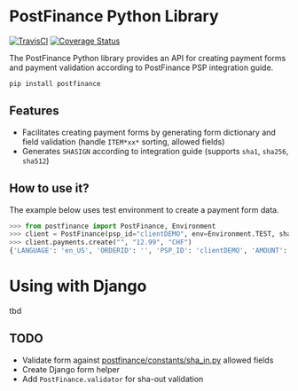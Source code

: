 # PostFinance Python Library

[![TravisCI](https://travis-ci.org/niespodd/python-postfinance.svg?branch=master)](https://travis-ci.org/niespodd/python-postfinance.svg?branch=master)
[![Coverage Status](https://coveralls.io/repos/github/niespodd/python-postfinance/badge.svg?branch=master)](https://coveralls.io/github/niespodd/python-postfinance?branch=master)


The PostFinance Python library provides an API for creating payment forms and payment validation according to PostFinance PSP integration guide.

`pip install postfinance`

## Features
* Facilitates creating payment forms by generating form dictionary and field validation (handle `ITEM*xx*` sorting, allowed fields)
* Generates `SHASIGN` according to integration guide (supports `sha1`, `sha256`, `sha512`)

## How to use it?

The example below uses test environment to create a payment form data.

```python
>>> from postfinance import PostFinance, Environment
>>> client = PostFinance(psp_id="clientDEMO", env=Environment.TEST, sha_password="SuperSecret123?!")
>>> client.payments.create("", "12.99", "CHF")
{'LANGUAGE': 'en_US', 'ORDERID': '', 'PSP_ID': 'clientDEMO', 'AMOUNT': 1299, 'CURRENCY': 'CHF', 'SHASIGN': '199acacbaef8417424eeea998e84366cf81c475e'}
```

# Using with Django
tbd


## TODO
* Validate form against [postfinance/constants/sha_in.py](postfinance/constants/sha_in.py) allowed fields
* Create Django form helper
* Add `PostFinance.validator` for sha-out validation
